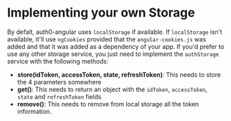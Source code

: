 # Implementing your own Storage

By defalt, auth0-angular uses `localStorage` if available. If `localStorage` isn't available, it'll use `ngCookies` provided that the `angular-cookies.js` was added and that it was added as a dependency of your app. If you'd prefer to use any other storage service, you just need to implement the `authStorage` service with the following methods:

* **store(idToken, accessToken, state, refreshToken)**: This needs to store the 4 parameters somewhere
* **get()**: This needs to return an object with the `idToken`, `accessToken`, `state` and `refreshToken` fields
* **remove()**: This needs to remove from local storage all the token information.

